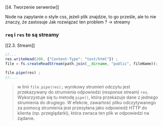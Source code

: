 [[4. Tworzenie serwerów]]

Node na zapytanie o style css, jeżeli plik znajdzie, to go prześle, ale to nie znaczy, że zastosuje
Jak rozwiązać ten problem ? -> streamy 
### `req` i `res` to są streamy
[[2.3. Stream]]





```js
//...
res.writeHead(200, {"Content-Type": "text/html"}) ;
file = fs.createReadStream(path.join(__dirname, "public", fileName));

file.pipe(res) ;
//....
```
> w linii `file.pipe(res);` wynikowy strumień odczytu jest przekazywany do strumienia odpowiedzi (response stream) `res`. Wykorzystuje się tu metodę `pipe()`, która przekazuje dane z jednego strumienia do drugiego. W efekcie, zawartość pliku odczytywanego za pomocą strumienia jest przesyłana jako odpowiedź HTTP do klienta (np. przeglądarki), która zwraca ten plik w odpowiedzi na żądanie.







